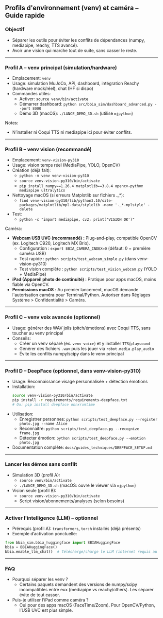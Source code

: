 ## Profils d'environnement (venv) et caméra – Guide rapide

### Objectif
- Séparer les outils pour éviter les conflits de dépendances (numpy, mediapipe, reachy, TTS avancé).
- Avoir une vision qui marche tout de suite, sans casser le reste.

---

### Profil A – venv principal (simulation/hardware)
- Emplacement: `venv`
- Usage: simulation MuJoCo, API, dashboard, intégration Reachy (hardware mock/réel), chat (HF si dispo)
- Commandes utiles:
  - Activer: `source venv/bin/activate`
  - Démarrer dashboard: `python src/bbia_sim/dashboard_advanced.py --port 8000`
  - Démo 3D (macOS): `./LANCE_DEMO_3D.sh` (utilise `mjpython`)

Notes:
- N’installer ni Coqui TTS ni mediapipe ici pour éviter conflits.

---

### Profil B – venv vision (recommandé)
- Emplacement: `venv-vision-py310`
- Usage: vision temps réel (MediaPipe, YOLO, OpenCV)
- Création (déjà fait):
  - `python -m venv venv-vision-py310`
  - `source venv-vision-py310/bin/activate`
  - `pip install numpy==1.26.4 matplotlib==3.8.4 opencv-python mediapipe ultralytics`
- Nettoyage macOS (si erreurs Matplotlib sur fichiers ._*):
  - `find venv-vision-py310/lib/python3.10/site-packages/matplotlib/mpl-data/stylelib -name '._*.mplstyle' -delete`
- Test:
  - `python -c "import mediapipe, cv2; print('VISION OK')"`

Caméra:
- **Webcam USB UVC (recommandé)** : Plug-and-play, compatible OpenCV (ex. Logitech C920, Logitech MX Brio).
  - Configuration : `export BBIA_CAMERA_INDEX=0` (défaut: 0 = première caméra USB)
  - Test rapide : `python scripts/test_webcam_simple.py` (dans venv-vision-py310)
  - Test vision complète : `python scripts/test_vision_webcam.py` (YOLO + MediaPipe)
- **iPad (Appareil photo de continuité)** : Pratique pour apps macOS, moins fiable via OpenCV.
- **Permissions macOS** : Au premier lancement, macOS demande l'autorisation caméra pour Terminal/Python. Autoriser dans Réglages Système > Confidentialité > Caméra.

---

### Profil C – venv voix avancée (optionnel)
- Usage: générer des WAV jolis (pitch/émotions) avec Coqui TTS, sans toucher au venv principal
- Conseils:
  - Créer un venv séparé (ex. `venv-voice`) et y installer `TTS`/`playsound`
  - Générer des fichiers `.wav` puis les jouer via `robot.media.play_audio`
  - Évite les conflits numpy/scipy dans le venv principal

---

### Profil D – DeepFace (optionnel, dans venv-vision-py310)
- Usage: Reconnaissance visage personnalisée + détection émotions
- Installation:
  ```bash
  source venv-vision-py310/bin/activate
  pip install -r requirements/requirements-deepface.txt
  # Ou: pip install deepface onnxruntime
  ```
- Utilisation:
  - Enregistrer personnes: `python scripts/test_deepface.py --register photo.jpg --name Alice`
  - Reconnaître: `python scripts/test_deepface.py --recognize frame.jpg`
  - Détecter émotion: `python scripts/test_deepface.py --emotion photo.jpg`
- Documentation complète: `docs/guides_techniques/DEEPFACE_SETUP.md`

---

### Lancer les démos sans conflit
- Simulation 3D (profil A):
  - `source venv/bin/activate`
  - `./LANCE_DEMO_3D.sh` (macOS: ouvre le viewer via `mjpython`)
- Vision seule (profil B):
  - `source venv-vision-py310/bin/activate`
  - Script vision/abonnements/analyses (selon besoins)

---

### Activer l'intelligence (LLM) – optionnel
- Prérequis (profil A): `transformers`, `torch` installés (déjà présents)
- Exemple d’activation ponctuelle:
```python
from bbia_sim.bbia_huggingface import BBIAHuggingFace
bbia = BBIAHuggingFace()
bbia.enable_llm_chat()  # Télécharge/charge le LLM (internet requis au premier run)
```

---

### FAQ
- Pourquoi séparer les venv ?
  - Certains paquets demandent des versions de numpy/scipy incompatibles entre eux (mediapipe vs reachy/others). Les séparer évite de tout casser.
- Puis-je utiliser l’iPad comme caméra ?
  - Oui pour des apps macOS (FaceTime/Zoom). Pour OpenCV/Python, l’USB UVC est plus simple.


